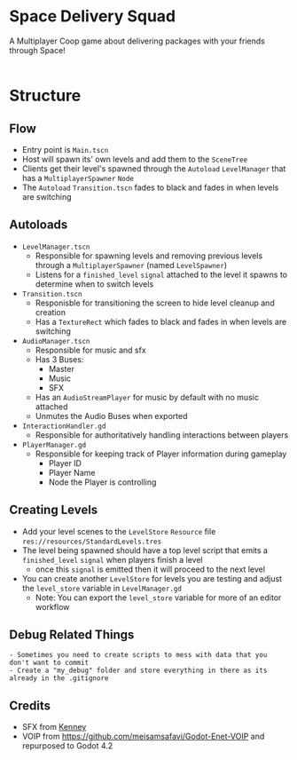 # Space Delivery Squad
 A Multiplayer Coop game about delivering packages with your friends through Space!
 <br>
 <br>

# Structure

## Flow
- Entry point is `Main.tscn`
- Host will spawn its' own levels and add them to the `SceneTree`
- Clients get their level's spawned through the `Autoload` `LevelManager` that has a `MultiplayerSpawner` `Node`
- The `Autoload` `Transition.tscn` fades to black and fades in when levels are switching

## Autoloads
- `LevelManager.tscn`
  - Responsible for spawning levels and removing previous levels through a `MultiplayerSpawner` (named `LevelSpawner`)
  - Listens for a `finished_level` `signal` attached to the level it spawns to determine when to switch levels
- `Transition.tscn`
  - Responisble for transitioning the screen to hide level cleanup and creation
  - Has a `TextureRect` which fades to black and fades in when levels are switching
- `AudioManager.tscn`
  - Responsible for music and sfx
  - Has 3 Buses:
	- Master
	- Music
	- SFX
  - Has an `AudioStreamPlayer` for music by default with no music attached
  - Unmutes the Audio Buses when exported
- `InteractionHandler.gd`
	- Responsible for authoritatively handling interactions between players
- `PlayerManager.gd`
	- Responsible for keeping track of Player information during gameplay
		- Player ID
		- Player Name
		- Node the Player is controlling

## Creating Levels
  - Add your level scenes to the `LevelStore` `Resource` file `res://resources/StandardLevels.tres`
  - The level being spawned should have a top level script that emits a `finished_level` `signal` when players finish a level
	- once this `signal` is emitted then it will proceed to the next level
  - You can create another `LevelStore` for levels you are testing and adjust the `level_store` variable in `LevelManager.gd`
	- Note: You can export the `level_store` variable for more of an editor workflow

## Debug Related Things
	- Sometimes you need to create scripts to mess with data that you don't want to commit
	- Create a "my_debug" folder and store everything in there as its already in the .gitignore

## Credits
- SFX from [Kenney](https://www.kenney.nl/)
- VOIP from https://github.com/meisamsafavi/Godot-Enet-VOIP and repurposed to Godot 4.2
